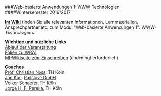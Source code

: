 ###Web-basierte Anwendungen 1: WWW-Technologien
####Wintersemester 2016/2017

**[Im Wiki](https://github.com/th-koeln/wba1-2016/wiki)** finden Sie alle relevanten Informationen,
Lernmaterialien, Ansprechpartner etc. zum Modul "Web-basierte Anwendungen 1": WWW-Technologien.

**Wichtige und nützliche Links**  
[Ablauf der Veranstaltung](https://github.com/fh-koeln/wba1-2016/wiki/Ablauf-der-Veranstaltung)  
[Folien zu WBA1](http://th-koeln.github.io/wba1-2016)  
[MI-Wikiseite zum Einschreiben](http://www.medieninformatik.fh-koeln.de/w/index.php/Web-basierte_Anwendungen_1:_WWW-Technologien:WS1617) (undedingt erforderlich)  

**Coaches**  
[Prof. Christian Noss](https://github.com/cnoss), TH Köln  
[Jan Kus](https://github.com/koos), [Railslove GmbH](http://railslove.com)  
[Volker Schaefer](https://github.com/vschaefer), TH Köln  
[Jorge H. F. Pereira](https://github.com/jhfpereira), TH Köln  

